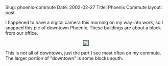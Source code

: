 Slug: phoenix-commute
Date: 2002-02-27
Title: Phoenix Commute
layout: post

I happened to have a digital camera this morning on my way into work, so I snapped this pic of downtown Phoenix. These buildings are about a block from our office.

<div align="center"><a href="imagesphxLg.jpeg"><img border="1" src="imagesphx.jpeg" /></a></div>

This is not all of downtown, just the part I see most often on my commute. The larger portion of &quot;downtown&quot; is some blocks south.
